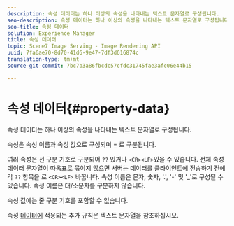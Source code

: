 ```yaml
---
description: 속성 데이터는 하나 이상의 속성을 나타내는 텍스트 문자열로 구성됩니다.
seo-description: 속성 데이터는 하나 이상의 속성을 나타내는 텍스트 문자열로 구성됩니다.
seo-title: 속성 데이터
solution: Experience Manager
title: 속성 데이터
topic: Scene7 Image Serving - Image Rendering API
uuid: 7fa6ae70-8d70-41d6-9e47-7df3d616874c
translation-type: tm+mt
source-git-commit: 7bc7b3a86fbcdc57cfdc31745fae3afc06e44b15

---
```



# 속성 데이터{#property-data}

속성 데이터는 하나 이상의 속성을 나타내는 텍스트 문자열로 구성됩니다.

속성은 속성 이름과 속성 값으로 구성되며 = 로 구분됩니다.

여러 속성은 선 구분 기호로 구분되어 `??` 있거나 `<CR><LF>`있을 수 있습니다. 전체 속성 데이터 문자열이 따옴표로 묶이지 않으면 서버는 데이터를 클라이언트에 전송하기 전에 각 `??` 항목을 로 `<CR><LF>` 바꿉니다. 속성 이름은 문자, 숫자, &#39;.&#39;, &#39;-&#39; 및 &#39;_&#39;로 구성될 수 있습니다. 속성 이름은 대/소문자를 구분하지 않습니다.

속성 값에는 줄 구분 기호를 포함할 수 없습니다.

속성 [데이터에](../../../../../../is-api/image-catalog/image-serving-api-ref/c-image-catalog-reference/c-overview/c-common-data-types/r-text-string.md#reference-ae0a9e181b0e40c6bcdb43af7f481d63) 적용되는 추가 규칙은 텍스트 문자열을 참조하십시오.
